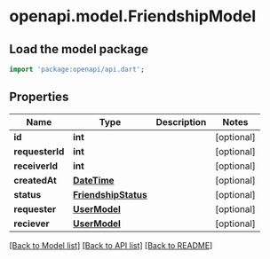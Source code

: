 # openapi.model.FriendshipModel

## Load the model package
```dart
import 'package:openapi/api.dart';
```

## Properties
Name | Type | Description | Notes
------------ | ------------- | ------------- | -------------
**id** | **int** |  | [optional] 
**requesterId** | **int** |  | [optional] 
**receiverId** | **int** |  | [optional] 
**createdAt** | [**DateTime**](DateTime.md) |  | [optional] 
**status** | [**FriendshipStatus**](FriendshipStatus.md) |  | [optional] 
**requester** | [**UserModel**](UserModel.md) |  | [optional] 
**reciever** | [**UserModel**](UserModel.md) |  | [optional] 

[[Back to Model list]](../README.md#documentation-for-models) [[Back to API list]](../README.md#documentation-for-api-endpoints) [[Back to README]](../README.md)


